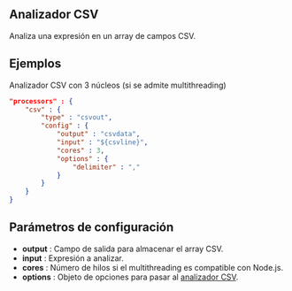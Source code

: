 ## Analizador CSV

Analiza una expresión en un array de campos CSV.

## Ejemplos
Analizador CSV con 3 núcleos (si se admite multithreading)
```json
"processors" : {
	"csv" : {
		"type" : "csvout",
		"config" : {
			"output" : "csvdata",
			"input" : "${csvline}",
			"cores" : 3,
			"options" : {
				"delimiter" : ","
			}
		}
	}
}
```

## Parámetros de configuración
* **output** : Campo de salida para almacenar el array CSV.
* **input** : Expresión a analizar.
* **cores** : Número de hilos si el multithreading es compatible con Node.js.
* **options** : Objeto de opciones para pasar al [analizador CSV](https://csv.js.org/parse/options/).
